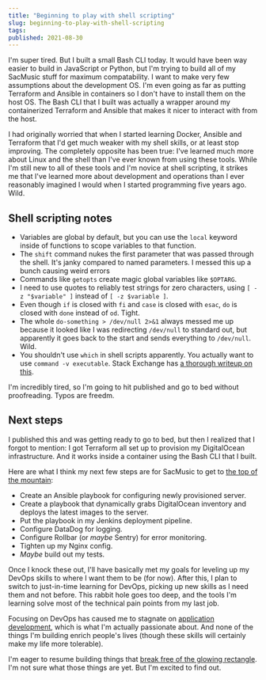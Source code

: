 ```yaml
---
title: "Beginning to play with shell scripting"
slug: beginning-to-play-with-shell-scripting
tags:
published: 2021-08-30
---
```


I'm super tired. But I built a small Bash CLI today. It would have been way easier to build in JavaScript or Python, but I'm trying to build all of my SacMusic stuff for maximum compatability. I want to make very few assumptions about the development OS. I'm even going as far as putting Terraform and Ansible in containers so I don't have to install them on the host OS. The Bash CLI that I built was actually a wrapper around my containerized Terraform and Ansible that makes it nicer to interact with from the host.

I had originally worried that when I started learning Docker, Ansible and Terraform that I'd get much weaker with my shell skills, or at least stop improving. The completely opposite has been true: I've learned much more about Linux and the shell than I've ever known from using these tools. While I'm still new to all of these tools and I'm novice at shell scripting, it strikes me that I've learned more about development and operations than I ever reasonably imagined I would when I started programming five years ago. Wild.

## Shell scripting notes

- Variables are global by default, but you can use the `local` keyword inside of functions to scope variables to that function.
- The `shift` command nukes the first parameter that was passed through the shell. It's janky compared to named parameters. I messed this up a bunch causing weird errors
- Commands like `getopts` create magic global variables like `$OPTARG`.
- I need to use quotes to reliably test strings for zero characters, using `[ -z "$variable" ]` instead of `[ -z $variable ]`.
- Even though `if` is closed with `fi` and `case` is closed with `esac`, `do` is closed with `done` instead of `od`. Tight.
- The whole `do-something > /dev/null 2>&1` always messed me up because it looked like I was redirecting `/dev/null` to standard out, but apparently it goes back to the start and sends everything to `/dev/null`. Wild.
- You shouldn't use `which` in shell scripts apparently. You actually want to use `command -v executable`. Stack Exchange has [a thorough writeup on this](https://unix.stackexchange.com/questions/85249/why-not-use-which-what-to-use-then/85250#85250).

I'm incredibly tired, so I'm going to hit published and go to bed without proofreading. Typos are freedm.

## Next steps

I published this and was getting ready to go to bed, but then I realized that I forgot to mention: I got Terraform all set up to provision my DigitalOcean infrastructure. And it works inside a container using the Bash CLI that I built.

Here are what I think my next few steps are for SacMusic to get to [the top of the mountain](https://tinkerlog.dev/journal/the-top-of-the-mountain):

- Create an Ansible playbook for configuring newly provisioned server.
- Create a playbook that dynamically grabs DigitalOcean inventory and deploys the latest images to the server.
- Put the playbook in my Jenkins deployment pipeline.
- Configure DataDog for logging.
- Configure Rollbar (or _maybe_ Sentry) for error monitoring.
- Tighten up my Nginx config.
- _Maybe_ build out my tests.

Once I knock these out, I'll have basically met my goals for leveling up my DevOps skills to where I want them to be (for now). After this, I plan to switch to just-in-time learning for DevOps, picking up new skills as I need them and not before. This rabbit hole goes too deep, and the tools I'm learning solve most of the technical pain points from my last job.

Focusing on DevOps has caused me to stagnate on [application development](/journal/i-am-an-applications-programmer), which is what I'm actually passionate about. And none of the things I'm building enrich people's lives (though these skills will certainly make my life more tolerable).

I'm eager to resume building things that [break free of the glowing rectangle](/journal/bridging-the-glowing-rectangle-and-reality). I'm not sure what those things are yet. But I'm excited to find out.
